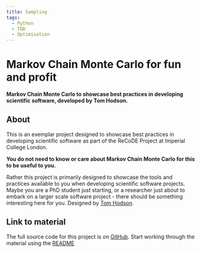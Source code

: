 ```yaml
---
title: Sampling
tags:
  - Python
  - TDD
  - Optimisation
---
```

# Markov Chain Monte Carlo for fun and profit

**Markov Chain Monte Carlo to showcase best practices in developing scientific software, developed by Tom Hodson.**

## About

This is an exemplar project designed to showcase best practices in developing scientific software as part of the ReCoDE Project at Imperial College London.

**You do not need to know or care about Markov Chain Monte Carlo for this to be useful to you.**

Rather this project is primarily designed to showcase the tools and practices available to you when developing scientific software projects. Maybe you are a PhD student just starting, or a researcher just about to embark on a larger scale software project - there should be something interesting here for you. Designed by [Tom Hodson](https://github.com/TomHodson/).

## Link to material

The full source code for this project is on [GitHub](https://github.com/TomHodson/ReCoDE_MCMCFF).
Start working through the material using the [README](https://github.com/TomHodson/ReCoDE_MCMCFF#-%EF%B8%8F---markov-chain-monte-carlo-for-fun-and-profit)
